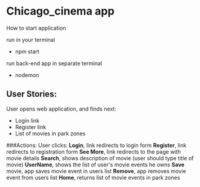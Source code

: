# Chicago_cinema app

How to start application

run in your terminal
* npm start 

run back-end app in separate terminal
* nodemon 


## User Stories:

User opens web application, and finds next: 

* Login link
* Register link
* List of movies in park zones

###Actions:
User clicks:
**Login**, link redirects to login form
**Register**, link redirects to registration form
**See More**, link redirects to the page with movie details
**Search**, shows description of movie (user should type title of movie)
**UserName**, shows the list of user's movie events he owns 
**Save** movie, app saves movie event in users list
**Remove**, app removes movie event from users list
**Home**, returns list of movie events in park zones

  

